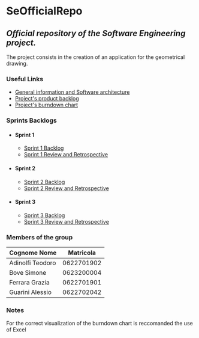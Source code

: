 # SeOfficialRepo
## _Official repository of the Software Engineering project._
The project consists in the creation of an application for the geometrical drawing.
### Useful Links
- [General information and Software architecture][General information and Software architecture]
- [Project's product backlog][ProductBacklog]
- [Project's burndown chart][BurnDownChart]
### Sprints Backlogs
  - #### Sprint 1
    - [Sprint 1 Backlog][Sprint1Backlog]
    - [Sprint 1 Review and Retrospective][Sprint1Retrospective]
  - #### Sprint 2
    - [Sprint 2 Backlog][Sprint2Backlog]
    - [Sprint 2 Review and Retrospective][Sprint2Retrospective]
  - #### Sprint 3
    - [Sprint 3 Backlog][Sprint3Backlog]
    - [Sprint 3 Review and Retrospective][Sprint3Retrospective]

### Members of the group
| Cognome Nome     | Matricola  |
| ---------------- | ---------- |
| Adinolfi Teodoro | 0622701902 |
| Bove Simone      | 0623200004 |
| Ferrara Grazia   | 0622701901 |
| Guarini Alessio  | 0622702042 |

### Notes
For the correct visualization of the burndown chart is reccomanded the use of Excel

[//]: # (These are reference links used in the body of this note and get stripped out when the markdown processor does its job. There is no need to format nicely because it shouldn't be seen.)
[General information and Software architecture]: <https://docs.google.com/document/d/11LS6uFm0iw_HIBtN6rmv4GdBf1fTTtaRvRyZ0VrTzSE/edit?usp=sharing>

[ProductBacklog]: <https://docs.google.com/document/d/1SK5jJmYV0rKeb9OjgGsf4yMWCf-Uazr1yBo0fQmBsDw/edit#heading=h.m89gdcvoqlyh>

[Sprint1Backlog]: <https://docs.google.com/document/d/1Pj19VCDoVawmJLAVUKWaxiAZPZQYi1qhqQx-kr_0Ufw/edit?usp=sharing>

[Sprint1Retrospective]: <https://docs.google.com/document/d/1NBJ_K4yAHFqhSAJmnLJyY4xiu3YMu-01/edit#>

[Sprint2Backlog]: <https://docs.google.com/document/d/1b7oTrOqHy8RFqCet0eWqKil9Yny2nbrlEYmJry3LhQ4/edit?usp=sharing>

[Sprint2Retrospective]: <https://docs.google.com/document/d/1RibmcgdXCE6KPOt9_jwpOwcg2W6hQEXZDv_v3MtfGP8/edit?usp=sharing>

[Sprint3Backlog]: <https://docs.google.com/document/d/1L4T3B_V7AvVnaCuWIQtfAmG2ltspJcxUFuktN5KoNUM/edit?usp=sharing>

[Sprint3Retrospective]: <https://docs.google.com/document/d/1OMmm0bHvnY-rZJhh1Sq4TM8ktYi-Vvuqqnv4U5FDz8o/edit?usp=sharing>

[BurnDownChart]: <https://docs.google.com/spreadsheets/d/166zcLV83E1ZZGvgBec796qDSFlMupY5T/edit?usp=share_link&ouid=102848482451963892074&rtpof=true&sd=true>

